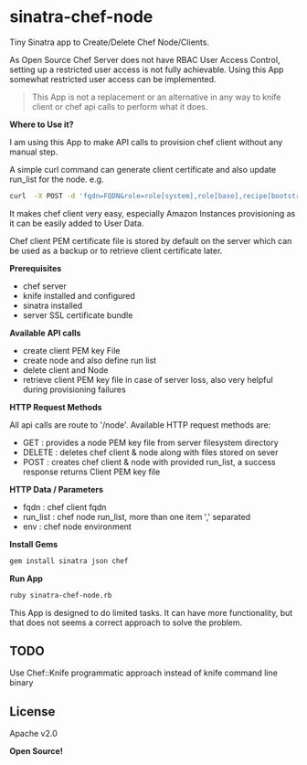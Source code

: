 sinatra-chef-node
=================


Tiny Sinatra app to Create/Delete Chef Node/Clients.

As Open Source Chef Server does not have RBAC User Access Control, setting up a restricted user access is not fully achievable. Using this App somewhat restricted user access can be implemented.

> This App is not a replacement or an alternative in any way to knife client or chef api
calls to perform what it does.

**Where to Use it?**

I am using this App to make API calls to provision chef client without any manual step.

A simple curl command can generate client certificate and also update run_list for the node. e.g.

```sh
curl  -X POST -d 'fqdn=FQDN&role=role[system],role[base],recipe[bootstrap]&env=ENVIRONMENT' -u USER:PASSWORD "https://SERVER:PORT/node" --insecure
```

It makes chef client very easy, especially Amazon Instances provisioning as it can be easily added to User Data.

Chef client PEM certificate file is stored by default on the server which can be used as a backup or to retrieve client certificate later. 

**Prerequisites**

- chef server
- knife installed and configured
- sinatra installed
- server SSL certificate bundle

**Available API calls**

- create client PEM key File
- create node and also define run list
- delete client and Node
- retrieve client PEM key file in case of server loss, also very
  helpful during provisioning failures

**HTTP Request Methods**

All api calls are route to '/node'. Available HTTP request methods are:

- GET : provides a node PEM key file from server filesystem directory
- DELETE : deletes chef client \& node along with files stored on sever
- POST : creates chef client \& node with provided run_list, a success
  response returns Client PEM key file

**HTTP Data / Parameters**

- fqdn : chef client fqdn
- run_list : chef node run_list, more than one item ',' separated
- env : chef node environment

**Install Gems**

```sh
gem install sinatra json chef
```

**Run App**

```sh
ruby sinatra-chef-node.rb
```

This App is designed to do limited tasks. It can have more functionality, but that
does not seems a correct approach to solve the problem.


TODO
---

Use Chef::Knife programmatic approach instead of knife command line binary

License
----

Apache v2.0


**Open Source!**
